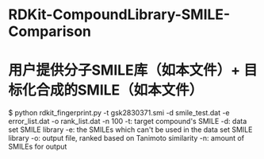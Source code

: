# RDKit-CompoundLibrary-SMILE-Comparison
# 用户提供分子SMILE库（如本文件）+ 目标化合成的SMILE（如本文件）
$ python rdkit_fingerprint.py -t gsk2830371.smi -d smile_test.dat -e error_list.dat -o rank_list.dat -n 100
-t: target compound's SMILE
-d: data set SMILE library
-e: the SMILEs which can't be used in the data set SMILE library
-o: output file, ranked based on Tanimoto similarity
-n: amount of SMILEs for output 
